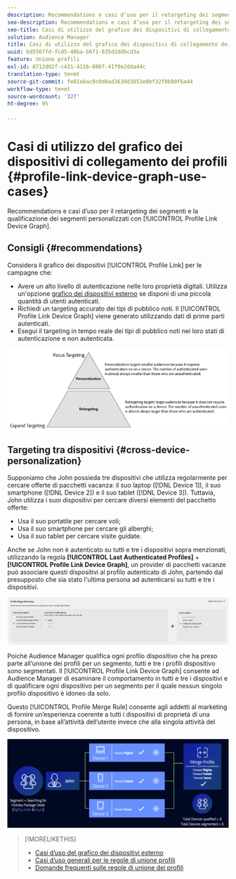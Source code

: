 ```yaml
---
description: Recommendations e casi d’uso per il retargeting dei segmenti e la qualificazione dei segmenti personalizzati con il grafico del dispositivo Collegamento profilo .
seo-description: Recommendations e casi d’uso per il retargeting dei segmenti e la qualificazione dei segmenti personalizzati con il grafico del dispositivo Collegamento profilo .
seo-title: Casi di utilizzo del grafico dei dispositivi di collegamento dei profili
solution: Audience Manager
title: Casi di utilizzo del grafico dei dispositivi di collegamento dei profili
uuid: bd5567fd-fcd5-40ba-b6f1-035d2ddbcd3a
feature: Unione profili
exl-id: 8712d02f-c431-4116-8807-41f9e2dda44c
translation-type: tm+mt
source-git-commit: fe01ebac8c0d0ad3630d3853e0bf32f0b00f6a44
workflow-type: tm+mt
source-wordcount: '327'
ht-degree: 9%

---
```


# Casi di utilizzo del grafico dei dispositivi di collegamento dei profili {#profile-link-device-graph-use-cases}

Recommendations e casi d’uso per il retargeting dei segmenti e la qualificazione dei segmenti personalizzati con [!UICONTROL Profile Link Device Graph].

## Consigli {#recommendations}

Considera il grafico dei dispositivi [!UICONTROL Profile Link] per le campagne che:

* Avere un alto livello di autenticazione nelle loro proprietà digitali. Utilizza un&#39;opzione [grafico dei dispositivi esterno](merge-rule-definitions.md#device-options) se disponi di una piccola quantità di utenti autenticati.
* Richiedi un targeting accurato dei tipi di pubblico noti. Il [!UICONTROL Profile Link Device Graph] viene generato utilizzando dati di prime parti autenticati.
* Esegui il targeting in tempo reale dei tipi di pubblico noti nei loro stati di autenticazione e non autenticata.

![](assets/merge-rule-triangle2.png)

## Targeting tra dispositivi {#cross-device-personalization}

Supponiamo che John possieda tre dispositivi che utilizza regolarmente per cercare offerte di pacchetti vacanza: il suo laptop ([!DNL Device 1]), il suo smartphone ([!DNL Device 2]) e il suo tablet ([!DNL Device 3]). Tuttavia, John utilizza i suoi dispositivi per cercare diversi elementi del pacchetto offerte:

* Usa il suo portatile per cercare voli;
* Usa il suo smartphone per cercare gli alberghi;
* Usa il suo tablet per cercare visite guidate.

Anche se John non è autenticato su tutti e tre i dispositivi sopra menzionati, utilizzando la regola **[!UICONTROL Last Authenticated Profiles]** + **[!UICONTROL Profile Link Device Graph]**, un provider di pacchetti vacanze può associare questi dispositivi al profilo autenticato di John, partendo dal presupposto che sia stato l&#39;ultima persona ad autenticarsi su tutti e tre i dispositivi.

![ultimo grafico a dispositivi](assets/last-device-graph.png)

Poiché Audience Manager qualifica ogni profilo dispositivo che ha preso parte all’unione dei profili per un segmento, tutti e tre i profili dispositivo sono segmentati. Il [!UICONTROL Profile Link Device Graph] consente ad Audience Manager di esaminare il comportamento in tutti e tre i dispositivi e di qualificare ogni dispositivo per un segmento per il quale nessun singolo profilo dispositivo è idoneo da solo.

Questo [!UICONTROL Profile Merge Rule] consente agli addetti al marketing di fornire un’esperienza coerente a tutti i dispositivi di proprietà di una persona, in base all’attività dell’utente invece che alla singola attività del dispositivo.

![personalizzazione tra dispositivi](assets/cross-device-personalization.png)

>[!MORELIKETHIS]
>
>* [Casi d’uso del grafico dei dispositivi esterno](external-graph-use-cases.md)
>* [Casi d’uso generali per le regole di unione profili](merge-rule-targeting-options.md)
>* [Domande frequenti sulle regole di unione dei profili](../../faq/faq-profile-merge.md)

